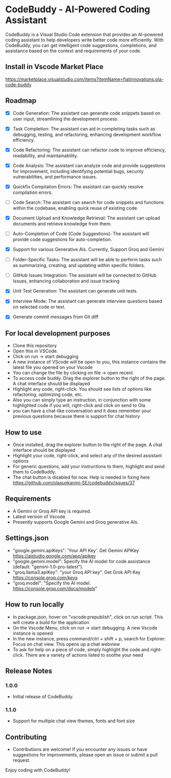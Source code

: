 # CodeBuddy - AI-Powered Coding Assistant

CodeBuddy is a Visual Studio Code extension that provides an AI-powered coding assistant to help developers write better code more efficiently. With CodeBuddy, you can get intelligent code suggestions, completions, and assistance based on the context and requirements of your code.

## Install in Vscode Market Place
https://marketplace.visualstudio.com/items?itemName=fiatinnovations.ola-code-buddy

## Roadmap
- [x] Code Generation: The assistant can generate code snippets based on user input, streamlining the development process.
- [x] Task Completion: The assistant can aid in completing tasks such as debugging, testing, and refactoring, enhancing development workflow efficiency.
- [x] Code Refactoring: The assistant can refactor code to improve efficiency, readability, and maintainability.
- [x] Code Analysis: The assistant can analyze code and provide suggestions for improvement, including identifying potential bugs, security vulnerabilities, and performance issues.
- [x] Quickfix Compilation Errors: The assistant can quickly resolve compilation errors.
- [ ] Code Search: The assistant can search for code snippets and functions within the codebase, enabling quick reuse of existing code.
- [x] Document Upload and Knowledge Retrieval: The assistant can upload documents and retrieve knowledge from them.
- [ ] Auto-Completion of Code (Code Suggestions): The assistant will provide code suggestions for auto-completion.
- [x] Support for various Generative AIs. Currently, Support Groq and Gemini
- [ ] Folder-Specific Tasks: The assistant will be able to perform tasks such as summarizing, creating, and updating within specific folders.
- [ ] GitHub Issues Integration: The assistant will be connected to GitHub Issues, enhancing collaboration and issue tracking
- [x] Unit Test Generation: The assistant can generate unit tests.
- [x] Interview Mode: The assistant can generate interview questions based on selected code or text.
- [x] Generate commit messages from Git diff


## For local development purposes
- Clone this repository
- Open this in VSCode.
- Click on run -> start debugging
- A new instance of VScode will be open to you, this instance contains the latest file you opened on your Vscode
- You can change the file by clicking on file -> open recent.
- To access code buddy. Drag the explorer button to the right of the page. A chat interface should be displayed
- Highlight any code, right-click. You should see lists of options like refactoring, optimizing code, etc.
- Also you can simply type an instruction, in conjunction with some highlighted code if you will, right-click and click on send to Ola
- you can have a chat-like conversation and it does remember your previous questions because there is support for chat history

## How to use
- Once installed, drag the explorer button to the right of the page. A chat interface should be displayed
- Highlight your code, right-click, and select any of the desired assistant options
- For generic questions, add your instructions to them, highlight and send them to CodeBuddy.
- The chat button is disabled for now. Help is needed in fixing here https://github.com/olasunkanmi-SE/codebuddy/issues/37

## Requirements

- A Gemini or Groq API key is required.
- Latest version of Vscode
- Presently supports Google Gemini and Groq generative AIs.

## Settings.json
- "google.gemini.apiKeys": 'Your API Key'. Get Gemini APIKey https://aistudio.google.com/app/apikey
- "google.gemini.model": Specify the AI model for code assistance (default: "gemini-1.0-pro-latest").
- "groq.llama3.apiKey": "your Groq API key". Get Grok API Key https://console.groq.com/keys
- "groq.model": "Specify the AI model. https://console.groq.com/docs/models"

## How to run locally
  - In package.json, hover on "vscode:prepublish", click on run script. This will create a build for the application
  - On the Vscode Menu, click on run -> start debugging. A new Vscode instance is opened
  - In the new instance, press command/ctrl + shift + p, search for Explorer: Focus on chat view. This opens up a chat webview
  - To ask for help on a piece of code, simply highlight the code and right-click. There are a variety of actions listed to soothe your need

## Release Notes

### 1.0.0

- Initial release of CodeBuddy.

### 1.1.0

- Support for multiple chat view themes, fonts and font size

## Contributing
- Contributions are welcome! If you encounter any issues or have suggestions for improvements, please open an issue or submit a pull request.


Enjoy coding with CodeBuddy!
